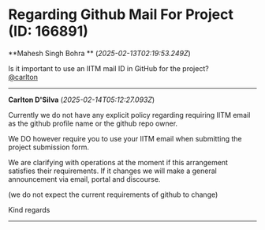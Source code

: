 # Regarding Github Mail For Project (ID: 166891)

**Mahesh Singh Bohra ** (_2025-02-13T02:19:53.249Z_)

Is it important to use an IITM mail ID in GitHub for the project?  
[@carlton](/u/carlton)

---

**Carlton D'Silva** (_2025-02-14T05:12:27.093Z_)

Currently we do not have any explicit policy regarding requiring IITM email as the github profile name or the github repo owner.

We DO however require you to use your IITM email when submitting the project submission form.

We are clarifying with operations at the moment if this arrangement satisfies their requirements. If it changes we will make a general announcement via email, portal and discourse.

(we do not expect the current requirements of github to change)

Kind regards

---
